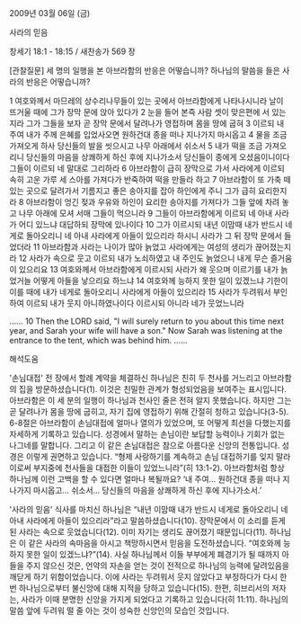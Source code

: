 2009년 03월 06일 (금)

사라의 믿음



창세기 18:1 - 18:15 / 새찬송가 569 장

[관찰질문]
세 명의 일행을 본 아브라함의 반응은 어떻습니까?
하나님의 말씀을 들은 사라의 반응은 어떻습니까?

1 여호와께서 마므레의 상수리나무들이 있는 곳에서 아브라함에게 나타나시니라 날이 뜨거울 때에 그가 장막 문에 앉아 있다가 
2 눈을 들어 본즉 사람 셋이 맞은편에 서 있는지라 그가 그들을 보자 곧 장막 문에서 달려나가 영접하며 몸을 땅에 굽혀 
3 이르되 내 주여 내가 주께 은혜를 입었사오면 원하건대 종을 떠나 지나가지 마시옵고 
4 물을 조금 가져오게 하사 당신들의 발을 씻으시고 나무 아래에서 쉬소서 
5 내가 떡을 조금 가져오리니 당신들의 마음을 상쾌하게 하신 후에 지나가소서 당신들이 종에게 오셨음이니이다 그들이 이르되 네 말대로 그리하라 
6 아브라함이 급히 장막으로 가서 사라에게 이르되 속히 고운 가루 세 스아를 가져다가 반죽하여 떡을 만들라 하고 
7 아브라함이 또 가축 떼 있는 곳으로 달려가서 기름지고 좋은 송아지를 잡아 하인에게 주니 그가 급히 요리한지라 
8 아브라함이 엉긴 젖과 우유와 하인이 요리한 송아지를 가져다가 그들 앞에 차려 놓고 나무 아래에 모셔 서매 그들이 먹으니라 
9 그들이 아브라함에게 이르되 네 아내 사라가 어디 있느냐 대답하되 장막에 있나이다 
10 그가 이르시되 내년 이맘때 내가 반드시 네게로 돌아오리니 네 아내 사라에게 아들이 있으리라 하시니 사라가 그 뒤 장막 문에서 들었더라 
11 아브라함과 사라는 나이가 많아 늙었고 사라에게는 여성의 생리가 끊어졌는지라 
12 사라가 속으로 웃고 이르되 내가 노쇠하였고 내 주인도 늙었으니 내게 무슨 즐거움이 있으리요 
13 여호와께서 아브라함에게 이르시되 사라가 왜 웃으며 이르기를 내가 늙었거늘 어떻게 아들을 낳으리요 하느냐 
14 여호와께 능하지 못한 일이 있겠느냐 기한이 이를 때에 내가 네게로 돌아오리니 사라에게 아들이 있으리라 
15 사라가 두려워서 부인하여 이르되 내가 웃지 아니하였나이다 이르시되 아니라 네가 웃었느니라

......
10 Then the LORD said, "I will surely return to you about this time next year, and Sarah your wife will have a son." Now Sarah was listening at the entrance to the tent, which was behind him. 
......

해석도움





'손님대접'
 전 장에서 할례 계약을 체결하신 하나님은 친히 두 천사를 거느리고 아브라함의 집을 방문하셨습니다(1). 이것은 친밀한 관계가 형성되었음을 보여주는 표시입니다. 아브라함은 이 세 분의 일행이 하나님과 천사인 줄은 전혀 알지 못했습니다. 하지만 그는 곧 달려나가 몸을 땅에 굽히고, 자기 집에 영접하기 위해 간절히 청하고 있습니다(3-5). 6-8절은 아브라함이 손님대접에 얼마나 열의가 있었으며, 또 어떻게 최선을 다했는지를 자세하게 기록하고 있습니다. 성경에서 말하는 손님이란 보답할 능력이나 기회가 없는 나그네를 말합니다. 그리고 이 같은 손님대접은 참으로 아름다운 신앙의 전통입니다. 성경은 이렇게 권면하고 있습니다. “형제 사랑하기를 계속하고 손님 대접하기를 잊지 말라 이로써 부지중에 천사들을 대접한 이들이 있었느니라”(히 13:1-2). 아브라함처럼 항상 하나님께 이런 고백을 할 수 있다면 얼마나 복될까요? ‘내 주여… 원하건대 종을 떠나 지나가지 마시옵고… 쉬소서… 당신들의 마음을 상쾌하게 하신 후에 지나가소서.’  

'사라의 믿음'
 식사를 마치신 하나님은 “내년 이맘때 내가 반드시 네게로 돌아오리니 네 아내 사라에게 아들이 있으리라”라고 말씀하셨습니다(10). 장막문에서 이 소리를 듣게 된 사라는 속으로 웃었습니다(12). 이미 자기는 생리도 끊어졌기 때문입니다(11). 하나님은 이 같은 사라의 속마음을 아시고 책망하시면서 믿음을 도전하셨습니다. “여호와께 능하지 못한 일이 있겠느냐?”(14). 사실 하나님께서 이들 부부에게 폐경기가 될 때까지 아들을 주지 않으신 것은, 언약의 자손을 얻는 것이 전적으로 하나님의 능력에 달려있음을 깨닫게 하기 위함이었습니다. 이에 사라는 두려워서 웃지 않았다고 부정하다가 다시 한번 하나님으로부터 불신앙에 대해 지적을 당하고 있습니다(15). 한편, 히브리서의 저자는, 사라가 이때 분명한 신앙을 가지게 되었다고 기록하고 있습니다(히 11:11). 하나님의 말씀 앞에 두려워 떨 줄 아는 것이 성숙한 신앙인의 모습인 것입니다.